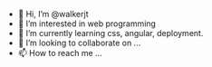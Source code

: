 - 👋 Hi, I’m @walkerjt
- 👀 I’m interested in web programming
- 🌱 I’m currently learning css, angular, deployment.
- 💞️ I’m looking to collaborate on ...
- 📫 How to reach me ...

<!---
walkerjt/walkerjt is a ✨ special ✨ repository because its `README.md` (this file) appears on your GitHub profile.
You can click the Preview link to take a look at your changes.
--->
